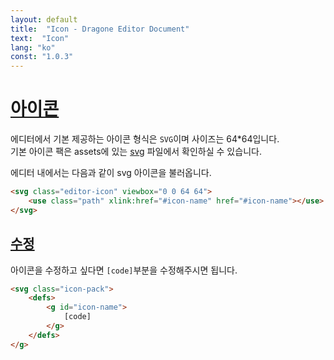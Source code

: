 ```yaml
---
layout: default
title:  "Icon - Dragone Editor Document"
text:  "Icon"
lang: "ko"
const: "1.0.3"
---
```


# [아이콘](#아이콘)

에디터에서 기본 제공하는 아이콘 형식은 `SVG`이며 사이즈는 64*64입니다.<br>
기본 아이콘 팩은 assets에 있는 [svg](https://raw.githubusercontent.com/lovefields/dragonEditor/main/assets/svg/pack.svg) 파일에서 확인하실 수 있습니다.

에디터 내에서는 다음과 같이 svg 아이콘을 불러옵니다.
```html
<svg class="editor-icon" viewbox="0 0 64 64">
    <use class="path" xlink:href="#icon-name" href="#icon-name"></use>
</svg>
```

## [수정](#수정)

아이콘을 수정하고 싶다면 `[code]`부분을 수정해주시면 됩니다.
```html
<svg class="icon-pack">
    <defs>
        <g id="icon-name">
            [code]
        </g>
    </defs>
</g>
```
